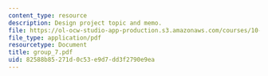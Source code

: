 ```yaml
---
content_type: resource
description: Design project topic and memo.
file: https://ol-ocw-studio-app-production.s3.amazonaws.com/courses/10-491-integrated-chemical-engineering-ii-spring-2006/82588b85271d0c53e9d7dd3f2790e9ea_group_7.pdf
file_type: application/pdf
resourcetype: Document
title: group_7.pdf
uid: 82588b85-271d-0c53-e9d7-dd3f2790e9ea
---
```

